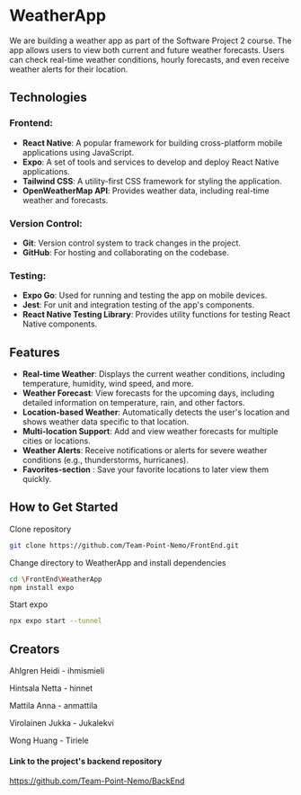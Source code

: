 # WeatherApp

We are building a weather app as part of the Software Project 2 course. The app allows users to view both current and future weather forecasts. Users can check real-time weather conditions, hourly forecasts, and even receive weather alerts for their location.

## Technologies

### Frontend:
- **React Native**: A popular framework for building cross-platform mobile applications using JavaScript.
- **Expo**: A set of tools and services to develop and deploy React Native applications.
- **Tailwind CSS**: A utility-first CSS framework for styling the application.
- **OpenWeatherMap API**: Provides weather data, including real-time weather and forecasts.

### Version Control:
- **Git**: Version control system to track changes in the project.
- **GitHub**: For hosting and collaborating on the codebase.

### Testing:
- **Expo Go**: Used for running and testing the app on mobile devices.
- **Jest**: For unit and integration testing of the app's components.
- **React Native Testing Library**: Provides utility functions for testing React Native components.

## Features

- **Real-time Weather**: Displays the current weather conditions, including temperature, humidity, wind speed, and more.
- **Weather Forecast**: View forecasts for the upcoming days, including detailed information on temperature, rain, and other factors.
- **Location-based Weather**: Automatically detects the user's location and shows weather data specific to that location.
- **Multi-location Support**: Add and view weather forecasts for multiple cities or locations.
- **Weather Alerts**: Receive notifications or alerts for severe weather conditions (e.g., thunderstorms, hurricanes).
- **Favorites-section** : Save your favorite locations to later view them quickly.

## How to Get Started

Clone repository 
```bash
git clone https://github.com/Team-Point-Nemo/FrontEnd.git
```

Change directory to WeatherApp and install dependencies
```bash
cd \FrontEnd\WeatherApp
npm install expo
```

Start expo
```bash
npx expo start --tunnel
```

## Creators

Ahlgren Heidi - ihmismieli

Hintsala Netta - hinnet

Mattila Anna - anmattila

Virolainen Jukka - Jukalekvi

Wong Huang - Tiriele

#### Link to the project's backend repository
https://github.com/Team-Point-Nemo/BackEnd
